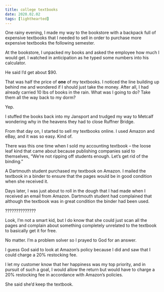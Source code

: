 ```yaml
---
title: college textbooks
date: 2020.02.02
tags: [lighthearted]
---
```


One rainy evening, I made my way to the bookstore with a backpack full of expensive textbooks that I needed to sell in order to purchase more expensive textbooks the following semester.

At the bookstore, I unpacked my books and asked the employee how much I would get. I watched in anticipation as he typed some numbers into his calculator.

He said I’d get about $90.

That was half the price of **one** of my textbooks. I noticed the line building up behind me and wondered if I should just take the money. After all, I had already carried 10 lbs of books in the rain. What was I going to do? Take them all the way back to my dorm?

Yep.

I stuffed the books back into my Jansport and trudged my way to Metcalf wondering why in the heavens they had to close Ruffner Bridge.

From that day on, I started to sell my textbooks online. I used Amazon and eBay, and it was so easy. Kind of.

There was this one time when I sold my accounting textbook – the loose leaf kind that came about because publishing companies said to themselves, “We’re not ripping off students enough. Let’s get rid of the binding.”

A Dartmouth student purchased my textbook on Amazon. I mailed the textbook in a binder to ensure that the pages would be in good condition when she received it.

Days later, I was just about to roll in the dough that I had made when I received an email from Amazon. Dartmouth student had complained that although the textbook was in great condition the binder had been used.

??????????????

Look, I’m not a smart kid, but I do know that she could just scan all the pages and complain about something completely unrelated to the textbook to basically get it for free.

No matter. I’m a problem solver so I prayed to God for an answer.

I guess God said to look at Amazon’s policy because I did and saw that I could charge a 20% restocking fee.

I let my customer know that her happiness was my top priority, and in pursuit of such a goal, I would allow the return but would have to charge a 20% restocking fee in accordance with Amazon’s policies.

She said she’d keep the textbook.